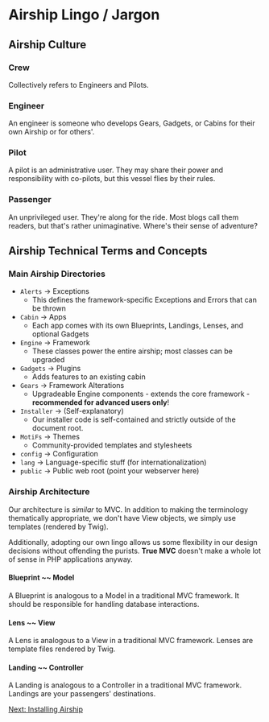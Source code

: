 # Airship Lingo / Jargon

## Airship Culture

### Crew

Collectively refers to Engineers and Pilots.

### Engineer

An engineer is someone who develops Gears, Gadgets, or Cabins for their own
Airship or for others'.

### Pilot

A pilot is an administrative user. They may share their power and responsibility
with co-pilots, but this vessel flies by their rules.

### Passenger

An unprivileged user. They're along for the ride. Most blogs call them readers,
but that's rather unimaginative. Where's their sense of adventure?

## Airship Technical Terms and Concepts

### Main Airship Directories

* `Alerts`  -> Exceptions
  * This defines the framework-specific Exceptions and Errors that can be thrown
* `Cabin`   -> Apps
  * Each app comes with its own Blueprints, Landings, Lenses, and optional Gadgets
* `Engine`  -> Framework
  * These classes power the entire airship; most classes can be upgraded
* `Gadgets` -> Plugins
  * Adds features to an existing cabin
* `Gears`   -> Framework Alterations
  * Upgradeable Engine components - extends the core framework -
    **recommended for advanced users only**!
* `Installer` -> (Self-explanatory)
  * Our installer code is self-contained and strictly outside of the
    document root.
* `MotiFs`  -> Themes
  * Community-provided templates and stylesheets 
* `config`  -> Configuration
* `lang`    -> Language-specific stuff (for internationalization)
* `public`  -> Public web root (point your webserver here)

### Airship Architecture

Our architecture is *similar* to MVC. In addition to making the terminology 
thematically appropriate, we don't have View objects, we simply use templates
(rendered by Twig).

Additionally, adopting our own lingo allows us some flexibility in our design
decisions without offending the purists. **True MVC** doesn't make a whole lot
of sense in PHP applications anyway.

#### Blueprint ~~ Model

A Blueprint is analogous to a Model in a traditional MVC framework.
It should be responsible for handling database interactions.

#### Lens ~~ View

A Lens is analogous to a View in a traditional MVC framework.
Lenses are template files rendered by Twig.

#### Landing ~~ Controller

A Landing is analogous to a Controller in a traditional MVC framework.
Landings are your passengers' destinations. 

[Next: Installing Airship](2-Installing.md)
